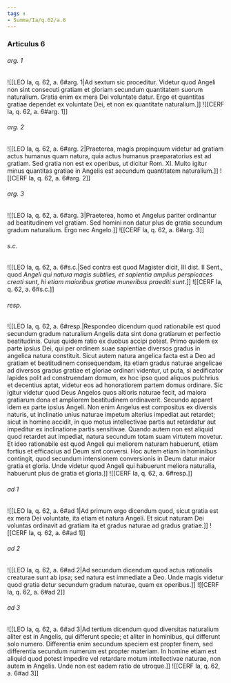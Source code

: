 ```yaml
---
tags : 
- Summa/Ia/q.62/a.6
---
```


### Articulus 6

###### arg. 1
![[LEO Ia, q. 62, a. 6#arg. 1|Ad sextum sic proceditur. Videtur quod Angeli non sint consecuti gratiam et gloriam secundum quantitatem suorum naturalium. Gratia enim ex mera Dei voluntate datur. Ergo et quantitas gratiae dependet ex voluntate Dei, et non ex quantitate naturalium.]]
![[CERF Ia, q. 62, a. 6#arg. 1]]

###### arg. 2
![[LEO Ia, q. 62, a. 6#arg. 2|Praeterea, magis propinquum videtur ad gratiam actus humanus quam natura, quia actus humanus praeparatorius est ad gratiam. Sed gratia non est ex operibus, ut dicitur Rom. XI. Multo igitur minus quantitas gratiae in Angelis est secundum quantitatem naturalium.]]
![[CERF Ia, q. 62, a. 6#arg. 2]]

###### arg. 3
![[LEO Ia, q. 62, a. 6#arg. 3|Praeterea, homo et Angelus pariter ordinantur ad beatitudinem vel gratiam. Sed homini non datur plus de gratia secundum gradum naturalium. Ergo nec Angelo.]]
![[CERF Ia, q. 62, a. 6#arg. 3]]

###### s.c.
![[LEO Ia, q. 62, a. 6#s.c.|Sed contra est quod Magister dicit, III dist. II Sent., quod *Angeli qui natura magis subtiles, et sapientia amplius perspicaces creati sunt, hi etiam maioribus gratiae muneribus praediti sunt*.]]
![[CERF Ia, q. 62, a. 6#s.c.]]

###### resp.
![[LEO Ia, q. 62, a. 6#resp.|Respondeo dicendum quod rationabile est quod secundum gradum naturalium Angelis data sint dona gratiarum et perfectio beatitudinis. Cuius quidem ratio ex duobus accipi potest. Primo quidem ex parte ipsius Dei, qui per ordinem suae sapientiae diversos gradus in angelica natura constituit. Sicut autem natura angelica facta est a Deo ad gratiam et beatitudinem consequendam, ita etiam gradus naturae angelicae ad diversos gradus gratiae et gloriae ordinari videntur, ut puta, si aedificator lapides polit ad construendam domum, ex hoc ipso quod aliquos pulchrius et decentius aptat, videtur eos ad honoratiorem partem domus ordinare. Sic igitur videtur quod Deus Angelos quos altioris naturae fecit, ad maiora gratiarum dona et ampliorem beatitudinem ordinaverit. Secundo apparet idem ex parte ipsius Angeli. Non enim Angelus est compositus ex diversis naturis, ut inclinatio unius naturae impetum alterius impediat aut retardet; sicut in homine accidit, in quo motus intellectivae partis aut retardatur aut impeditur ex inclinatione partis sensitivae. Quando autem non est aliquid quod retardet aut impediat, natura secundum totam suam virtutem movetur. Et ideo rationabile est quod Angeli qui meliorem naturam habuerunt, etiam fortius et efficacius ad Deum sint conversi. Hoc autem etiam in hominibus contingit, quod secundum intensionem conversionis in Deum datur maior gratia et gloria. Unde videtur quod Angeli qui habuerunt meliora naturalia, habuerunt plus de gratia et gloria.]]
![[CERF Ia, q. 62, a. 6#resp.]]

###### ad 1
![[LEO Ia, q. 62, a. 6#ad 1|Ad primum ergo dicendum quod, sicut gratia est ex mera Dei voluntate, ita etiam et natura Angeli. Et sicut naturam Dei voluntas ordinavit ad gratiam ita et gradus naturae ad gradus gratiae.]]
![[CERF Ia, q. 62, a. 6#ad 1]]

###### ad 2
![[LEO Ia, q. 62, a. 6#ad 2|Ad secundum dicendum quod actus rationalis creaturae sunt ab ipsa; sed natura est immediate a Deo. Unde magis videtur quod gratia detur secundum gradum naturae, quam ex operibus.]]
![[CERF Ia, q. 62, a. 6#ad 2]]

###### ad 3
![[LEO Ia, q. 62, a. 6#ad 3|Ad tertium dicendum quod diversitas naturalium aliter est in Angelis, qui differunt specie; et aliter in hominibus, qui differunt solo numero. Differentia enim secundum speciem est propter finem, sed differentia secundum numerum est propter materiam. In homine etiam est aliquid quod potest impedire vel retardare motum intellectivae naturae, non autem in Angelis. Unde non est eadem ratio de utroque.]]
![[CERF Ia, q. 62, a. 6#ad 3]]

